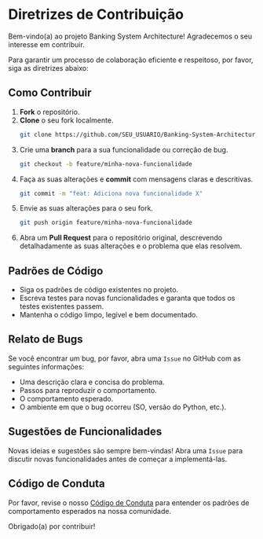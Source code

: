 # Diretrizes de Contribuição

Bem-vindo(a) ao projeto Banking System Architecture! Agradecemos o seu interesse em contribuir.

Para garantir um processo de colaboração eficiente e respeitoso, por favor, siga as diretrizes abaixo:

## Como Contribuir

1.  **Fork** o repositório.
2.  **Clone** o seu fork localmente.
    ```bash
    git clone https://github.com/SEU_USUARIO/Banking-System-Architecture.git
    ```
3.  Crie uma **branch** para a sua funcionalidade ou correção de bug.
    ```bash
    git checkout -b feature/minha-nova-funcionalidade
    ```
4.  Faça as suas alterações e **commit** com mensagens claras e descritivas.
    ```bash
    git commit -m "feat: Adiciona nova funcionalidade X"
    ```
5.  Envie as suas alterações para o seu fork.
    ```bash
    git push origin feature/minha-nova-funcionalidade
    ```
6.  Abra um **Pull Request** para o repositório original, descrevendo detalhadamente as suas alterações e o problema que elas resolvem.

## Padrões de Código

*   Siga os padrões de código existentes no projeto.
*   Escreva testes para novas funcionalidades e garanta que todos os testes existentes passem.
*   Mantenha o código limpo, legível e bem documentado.

## Relato de Bugs

Se você encontrar um bug, por favor, abra uma `Issue` no GitHub com as seguintes informações:

*   Uma descrição clara e concisa do problema.
*   Passos para reproduzir o comportamento.
*   O comportamento esperado.
*   O ambiente em que o bug ocorreu (SO, versão do Python, etc.).

## Sugestões de Funcionalidades

Novas ideias e sugestões são sempre bem-vindas! Abra uma `Issue` para discutir novas funcionalidades antes de começar a implementá-las.

## Código de Conduta

Por favor, revise o nosso [Código de Conduta](CODE_OF_CONDUCT.md) para entender os padrões de comportamento esperados na nossa comunidade.

Obrigado(a) por contribuir!

